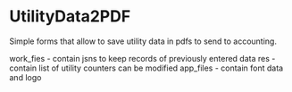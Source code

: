 # UtilityData2PDF
Simple forms that allow to save utility data in pdfs to send to accounting. 

work_fies - contain jsns to keep records of previously entered data
res - contain list of utility counters can be modified
app_files - contain font data and logo


